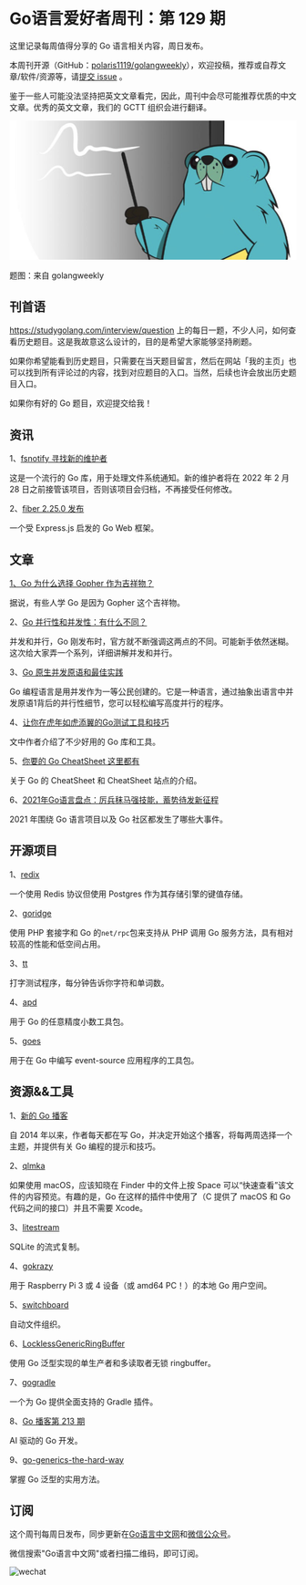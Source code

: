 # Go语言爱好者周刊：第 129 期

这里记录每周值得分享的 Go 语言相关内容，周日发布。

本周刊开源（GitHub：[polaris1119/golangweekly](https://github.com/polaris1119/golangweekly)），欢迎投稿，推荐或自荐文章/软件/资源等，请[提交 issue](https://github.com/polaris1119/golangweekly/issues) 。

鉴于一些人可能没法坚持把英文文章看完，因此，周刊中会尽可能推荐优质的中文文章。优秀的英文文章，我们的 GCTT 组织会进行翻译。

![](imgs/issue129/cover.png)

题图：来自 golangweekly

## 刊首语

<https://studygolang.com/interview/question> 上的每日一题，不少人问，如何查看历史题目。这是我故意这么设计的，目的是希望大家能够坚持刷题。

如果你希望能看到历史题目，只需要在当天题目留言，然后在网站「我的主页」也可以找到所有评论过的内容，找到对应题目的入口。当然，后续也许会放出历史题目入口。

如果你有好的 Go 题目，欢迎提交给我！

## 资讯

1、[fsnotify 寻找新的维护者](https://github.com/fsnotify/fsnotify/issues/413)

这是一个流行的 Go 库，用于处理文件系统通知。新的维护者将在 2022 年 2 月 28 日之前接管该项目，否则该项目会归档，不再接受任何修改。

2、[fiber 2.25.0 发布](https://github.com/gofiber/fiber)

一个受 Express.js 启发的 Go Web 框架。

## 文章

[1、Go 为什么选择 Gopher 作为吉祥物？](https://mp.weixin.qq.com/s/7m9gTMyrEitLoWQddMXvzw)

据说，有些人学 Go 是因为 Gopher 这个吉祥物。

2、[Go 并行性和并发性：有什么不同？](https://mp.weixin.qq.com/s/sXvqNgMHiIcZojuxDuYGQw)

并发和并行，Go 刚发布时，官方就不断强调这两点的不同。可能新手依然迷糊。这次给大家弄一个系列，详细讲解并发和并行。

3、[Go 原生并发原语和最佳实践](https://mp.weixin.qq.com/s/rtq5m1HMd47yedwY4i_FvQ)

Go 编程语言是用并发作为一等公民创建的。它是一种语言，通过抽象出语言中并发原语1背后的并行性细节，您可以轻松编写高度并行的程序。

4、[让你在虎年如虎添翼的Go测试工具和技巧](https://mp.weixin.qq.com/s/x8h3GfsoNtdShal7MTgkZw)

文中作者介绍了不少好用的 Go 库和工具。

5、[你要的 Go CheatSheet 这里都有](https://mp.weixin.qq.com/s/02rA4KPSeHNYeqX7-jlUuQ)

关于 Go 的 CheatSheet 和 CheatSheet 站点的介绍。

6、[2021年Go语言盘点：厉兵秣马强技能，蓄势待发新征程](https://tonybai.com/2022/01/16/the-2021-review-of-go-programming-language/)

2021 年围绕 Go 语言项目以及 Go 社区都发生了哪些大事件。

## 开源项目

1、[redix](https://github.com/alash3al/redix)

一个使用 Redis 协议但使用 Postgres 作为其存储引擎的键值存储。

2、[goridge](https://github.com/roadrunner-server/goridge)

使用 PHP 套接字和 Go 的`net/rpc`包来支持从 PHP 调用 Go 服务方法，具有相对较高的性能和低空间占用。

3、[tt](https://github.com/lemnos/tt)

打字测试程序，每分钟告诉你字符和单词数。

4、[apd](https://github.com/cockroachdb/apd)

用于 Go 的任意精度小数工具包。

5、[goes](https://github.com/modernice/goes)

用于在 Go 中编写 event-source 应用程序的工具包。

## 资源&&工具

1、[新的 Go 播客](https://go.transistor.fm/)

自 2014 年以来，作者每天都在写 Go，并决定开始这个播客，将每两周选择一个主题，并提供有关 Go 编程的提示和技巧。

2、[qlmka](https://github.com/remko/qlmka)

如果使用 macOS，应该知晓在 Finder 中的文件上按 Space 可以“快速查看”该文件的内容预览。有趣的是，Go 在这样的插件中使用了（C 提供了 macOS 和 Go 代码之间的接口）并且不需要 Xcode。

3、[litestream](https://github.com/benbjohnson/litestream)

SQLite 的流式复制。

4、[gokrazy](https://github.com/gokrazy/gokrazy)

用于 Raspberry Pi 3 或 4 设备（或 amd64 PC！）的本地 Go 用户空间。

5、[switchboard](https://github.com/Cian911/switchboard)

自动文件组织。

6、[LocklessGenericRingBuffer](https://github.com/GavinClarke0/LocklessGenericRingBuffer)

使用 Go 泛型实现的单生产者和多读取者无锁 ringbuffer。

7、[gogradle](https://github.com/gogradle/gogradle)

一个为 Go 提供全面支持的 Gradle 插件。

8、[Go 播客第 213 期](https://changelog.com/gotime/213)

AI 驱动的 Go 开发。

9、[go-generics-the-hard-way](https://github.com/akutz/go-generics-the-hard-way)

掌握 Go 泛型的实用方法。

## 订阅

这个周刊每周日发布，同步更新在[Go语言中文网](https://studygolang.com/go/weekly)和[微信公众号](https://weixin.sogou.com/weixin?query=Go%E8%AF%AD%E8%A8%80%E4%B8%AD%E6%96%87%E7%BD%91)。

微信搜索"Go语言中文网"或者扫描二维码，即可订阅。

![wechat](imgs/wechat.png)

